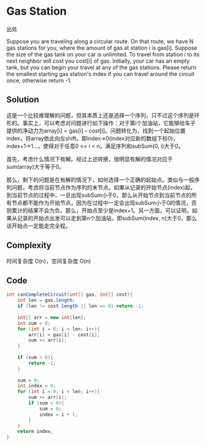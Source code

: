 # Gas Station

出处

Suppose you are traveling along a circular route. On that route, we have N gas stations for you, where the amount of gas at station i is gas[i]. Suppose the size of the gas tank on your car is unlimited. To travel from station i to its next neighbor will cost you cost[i] of gas. Initially, your car has an empty tank, but you can begin your travel at any of the gas stations. Please return the smallest starting gas station's index if you can travel around the circuit once, otherwise return -1.

## Solution

这是一个比较难理解的问题，但其本质上还是选择一个序列，只不过这个序列是环形的。事实上，可以考虑对问题进行如下操作：对于第i个加油站，它能够给车子提供的净动力为array[i] = gas[i] – cost[i]。问题转化为，找到一个起始位置index，将array依此向左shift，即index->0(index对应新的数组下标0)，index+1->1…，使得对于任意0 <= i < n，满足序列和subSum(0, i)大于0。

首先，考虑什么情况下有解。经过上述转换，很明显有解的情况对应于sum(array)大于等于0。

那么，剩下的问题是在有解的情况下，如何选择一个正确的起始点。类似与一般序列问题，考虑将当前节点作为序列的末节点。如果从记录的开始节点(index)起，到当前节点的过程中，一旦出现subSum小于0，那么从开始节点到当前节点的所有节点都不能作为开始节点，因为在过程中一定会出现subSum小于0的情况，否则累计的结果不会为负。那么，开始点至少是index+1。另一方面，可以证明，如果从记录的开始点出发可以走到第n个加油站，即subSum(index, n)大于0，那么该开始点一定能走完全程。

## Complexity

时间复杂度 O(n)，空间复杂度 O(n)

## Code 

```java
int canCompleteCircuit(int[] gas, int[] cost){
	int len = gas.length;
	if (len != cost.length || len == 0) return -1;
	
	int[] arr = new int[len];
	int sum = 0;
	for (int i = 0; i < len; i++){
		arr[i] = gas[i] - cost[i];
		sum += arr[i];
	}
	
	if (sum < 0){
		return -1;
	}
	
	sum = 0;
	int index = 0;
	for (int i = 0; i < len; i++){
		sum += arr[i];
		if (sum < 0){
			sum = 0;
			index = i + 1;
		}
	}
	return index;
}

```


